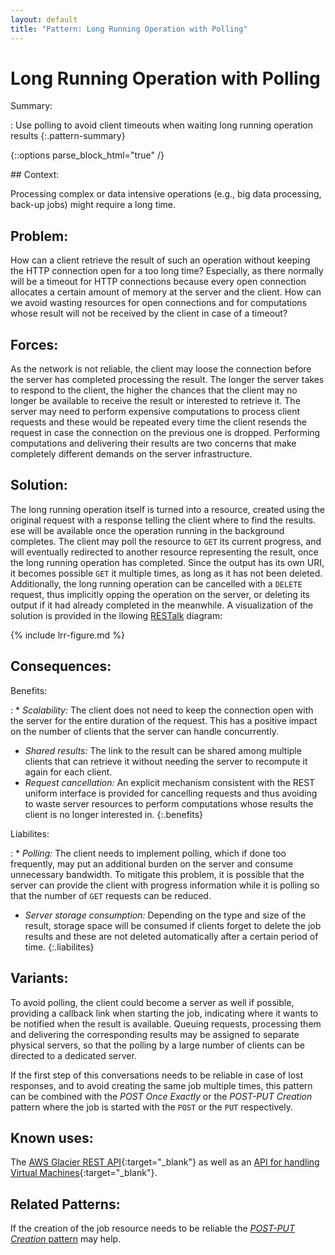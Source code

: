 ```yaml
---
layout: default
title: "Pattern: Long Running Operation with Polling"
---
```


# Long Running Operation with Polling


Summary:

: Use polling to avoid client timeouts when waiting long running operation results
{:.pattern-summary}

{::options parse_block_html="true" /}

<div class="pattern">
## Context:

Processing complex or data intensive operations (e.g., big data processing, back-up jobs) might require a long time.

## Problem:

How can a client retrieve the result of such an operation without keeping the HTTP connection open for a too long time? Especially, as there normally will be a timeout for HTTP connections because every open connection allocates a certain amount of memory at the server and the client. How can we avoid wasting resources for open connections and for computations whose result will not be received by the client in case of a timeout?

## Forces:

As the network is not reliable, the client may loose the connection before the server has completed processing the result. The longer the server takes to respond to the client, the higher the chances that the client may no longer be available to receive the result or interested to retrieve it. The server may need to perform expensive computations to process client requests and these would be repeated every time the client resends the request in case the connection on the previous one is dropped. Performing computations and delivering their results are two concerns that make completely different demands on the server infrastructure. 

## Solution:

The long running operation itself is turned into a resource, created using the original request with a response telling the client where to find the results. ese will be available once the operation running in the background completes. The client may poll the resource to `GET` its current progress, and will eventually  redirected to another resource representing the result, once the long running operation has completed. Since the output has its own URI, it becomes possible `GET` it multiple times, as long as it has not been deleted. Additionally, the long running operation can be cancelled with a `DELETE` request, thus implicitly opping the operation on the server, or deleting its output if it had already completed in the meanwhile. A visualization of the solution is provided in the llowing [RESTalk](dsl.html) diagram:

{% include lrr-figure.md %}

## Consequences:

Benefits:

: * *Scalability:* The client does not need to keep the connection open with the server for the entire duration of the request. This has a positive impact on the number of clients that the server can handle concurrently.
  * *Shared results:* The link to the result can be shared among multiple clients that can retrieve it without needing the server to recompute it again for each client.
  * *Request cancellation:* An explicit mechanism consistent with the REST uniform interface is provided for cancelling requests and thus avoiding to waste server resources to perform computations whose results the client is no longer interested in.
  {:.benefits}

Liabilites:

: * *Polling:* The client needs to implement polling, which if done too frequently, may put an additional burden on the server and consume unnecessary bandwidth. To mitigate this problem, it is possible that the server can provide the client with progress information while it is polling so that the number of `GET` requests can be reduced. 
  * *Server storage consumption:* Depending on the type and size of the result, storage space will be consumed if clients forget to delete the job results and these are not deleted automatically after a certain period of time. 
  {:.liabilites}


## Variants:

To avoid polling, the client could become a server as well if possible, providing a callback link when starting the job, indicating where it wants to be notified when the result is available. Queuing requests, processing them and delivering the corresponding results may be assigned to separate physical servers, so that the polling by a large number of clients can be directed to a dedicated server.
  
If the first step of this conversations needs to be reliable in case of lost responses, and to avoid creating the same job multiple times, this pattern can be combined with the *POST Once Exactly* or the *POST-PUT Creation* pattern where the job is started with the `POST` or the `PUT` respectively.

## Known uses:

The [AWS Glacier REST API](http://docs.aws.amazon.com/amazonglacier/latest/dev/job-operations.html){:target="_blank"} as well as an [API for handling Virtual Machines](http://dl.acm.org/citation.cfm?id=2307825){:target="_blank"}.

## Related Patterns:

If the creation of the job resource needs to be reliable the [*POST-PUT Creation* pattern](post-put.html) may help.
</div>

